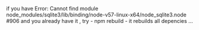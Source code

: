 if you have 
Error: Cannot find module node_modules/sqlite3/lib/binding/node-v57-linux-x64/node_sqlite3.node
#906
and you already have it , try - npm rebuild -  it rebuilds all depencies ...

